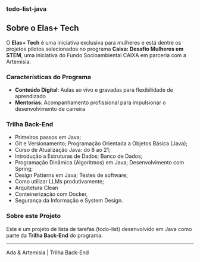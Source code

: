 ### todo-list-java

## Sobre o Elas+ Tech

O **Elas+ Tech** é uma iniciativa exclusiva para mulheres e está dentre os projetos pilotos selecionados no programa **Caixa: Desafio Mulheres em STEM**, uma iniciativa do Fundo Socioambiental CAIXA em parceria com a Artemisia.

### Características do Programa

- **Conteúdo Digital**: Aulas ao vivo e gravadas para flexibilidade de aprendizado
- **Mentorias**: Acompanhamento profissional para impulsionar o desenvolvimento de carreira

### Trilha Back-End

- Primeiros passos em Java; 
- Git e Versionamento; Programação Orientada a Objetos Básica (Java); 
- Curso de Atualização Java: do 8 ao 21; 
- Introdução a Estruturas de Dados; Banco de Dados; 
- Programação Dinâmica (Algoritmos) em Java; Desenvolvimento com Spring; 
- Design Patterns em Java; Testes de software; 
- Como utilizar LLMs produtivamente;
- Arquitetura Clean
- Conteinerização com Docker, 
- Segurança da Informação e System Design.

### Sobre este Projeto

Este é um projeto de lista de tarefas (todo-list) desenvolvido em Java como parte da **Trilha Back-End** do programa.

---

Ada & Artemisia | Trilha Back-End
